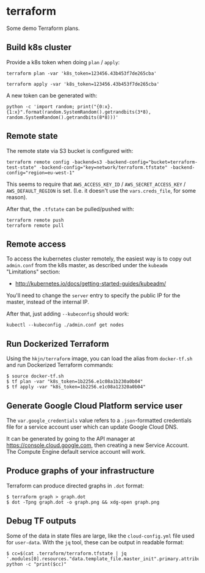# terraform

Some demo Terraform plans.


## Build k8s cluster

Provide a k8s token when doing `plan` / `apply`:
```
terraform plan -var 'k8s_token=123456.43b453f7de265cba'
```

```
terraform apply -var 'k8s_token=123456.43b453f7de265cba'
```

A new token can be generated with:
```
python -c 'import random; print("{0:x}.{1:x}".format(random.SystemRandom().getrandbits(3*8), random.SystemRandom().getrandbits(8*8)))'
```

## Remote state

The remote state via S3 bucket is configured with:
```
terraform remote config -backend=s3 -backend-config="bucket=terraform-test-state" -backend-config="key=network/terraform.tfstate" -backend-config="region=eu-west-1"
```

This seems to require that `AWS_ACCESS_KEY_ID` /
`AWS_SECRET_ACCESS_KEY` / `AWS_DEFAULT_REGION` is set. (I.e. it
doesn't use the `vars.creds_file`, for some reason).

After that, the `.tfstate` can be pulled/pushed with:
```
terraform remote push
terraform remote pull
```

## Remote access

To access the kubernetes cluster remotely, the easiest way is to copy
out `admin.conf` from the k8s master, as described under the `kubeadm`
"Limitations" section:

- http://kubernetes.io/docs/getting-started-guides/kubeadm/

You'll need to change the `server` entry to specify the public IP for
the master, instead of the internal IP.

After that, just adding `--kubeconfig` should work:

```
kubectl --kubeconfig ./admin.conf get nodes
```

## Run Dockerized Terraform

Using the `hkjn/terraform` image, you can load the alias from
`docker-tf.sh` and run Dockerized Terraform commands:

```
$ source docker-tf.sh
$ tf plan -var "k8s_token=1b2256.e1c08a1b230a0b04"
$ tf apply -var "k8s_token=1b2256.e1c08a12320a0b04"
```

## Generate Google Cloud Platform service user

The `var.google_credentials` value refers to a `.json`-formatted
credentials file for a service account user which can update Google Cloud DNS.

It can be generated by going to the API manager at
https://console.cloud.google.com, then creating a new Service
Account. The Compute Engine default service account will work.

## Produce graphs of your infrastructure

Terraform can produce directed graphs in `.dot` format:

```
$ terraform graph > graph.dot
$ dot -Tpng graph.dot -o graph.png && xdg-open graph.png
```

## Debug TF outputs

Some of the data in state files are large, like the `cloud-config.yml`
file used for `user-data`. With the `jq` tool, these can be output in readable format:

```
$ cc=$(cat .terraform/terraform.tfstate | jq '.modules[0].resources."data.template_file.master_init".primary.attributes.rendered'); python -c "print($cc)"
```

